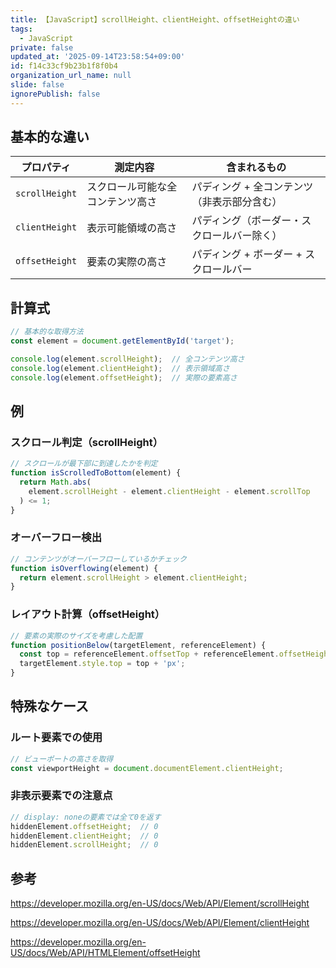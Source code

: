 ```yaml
---
title: 【JavaScript】scrollHeight、clientHeight、offsetHeightの違い
tags:
  - JavaScript
private: false
updated_at: '2025-09-14T23:58:54+09:00'
id: f14c33cf9b23b1f8f0b4
organization_url_name: null
slide: false
ignorePublish: false
---
```

## 基本的な違い

| プロパティ | 測定内容 | 含まれるもの |
|---|---|---|
| `scrollHeight` | スクロール可能な全コンテンツ高さ | パディング + 全コンテンツ（非表示部分含む） |
| `clientHeight` | 表示可能領域の高さ | パディング（ボーダー・スクロールバー除く） |
| `offsetHeight` | 要素の実際の高さ | パディング + ボーダー + スクロールバー |

## 計算式

```javascript
// 基本的な取得方法
const element = document.getElementById('target');

console.log(element.scrollHeight);  // 全コンテンツ高さ
console.log(element.clientHeight);  // 表示領域高さ  
console.log(element.offsetHeight);  // 実際の要素高さ
```

## 例

### スクロール判定（scrollHeight）

```javascript
// スクロールが最下部に到達したかを判定
function isScrolledToBottom(element) {
  return Math.abs(
    element.scrollHeight - element.clientHeight - element.scrollTop
  ) <= 1;
}
```

### オーバーフロー検出

```javascript
// コンテンツがオーバーフローしているかチェック
function isOverflowing(element) {
  return element.scrollHeight > element.clientHeight;
}
```

### レイアウト計算（offsetHeight）

```javascript
// 要素の実際のサイズを考慮した配置
function positionBelow(targetElement, referenceElement) {
  const top = referenceElement.offsetTop + referenceElement.offsetHeight;
  targetElement.style.top = top + 'px';
}
```

## 特殊なケース

### ルート要素での使用
```javascript
// ビューポートの高さを取得
const viewportHeight = document.documentElement.clientHeight;
```

### 非表示要素での注意点
```javascript
// display: noneの要素では全て0を返す
hiddenElement.offsetHeight;  // 0
hiddenElement.clientHeight;  // 0
hiddenElement.scrollHeight;  // 0
```

## 参考

https://developer.mozilla.org/en-US/docs/Web/API/Element/scrollHeight

https://developer.mozilla.org/en-US/docs/Web/API/Element/clientHeight

https://developer.mozilla.org/en-US/docs/Web/API/HTMLElement/offsetHeight
